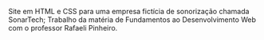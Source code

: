 Site em HTML e CSS para uma empresa fictícia de sonorização chamada SonarTech;
Trabalho da matéria de Fundamentos ao Desenvolvimento Web com o professor Rafaeli Pinheiro.
